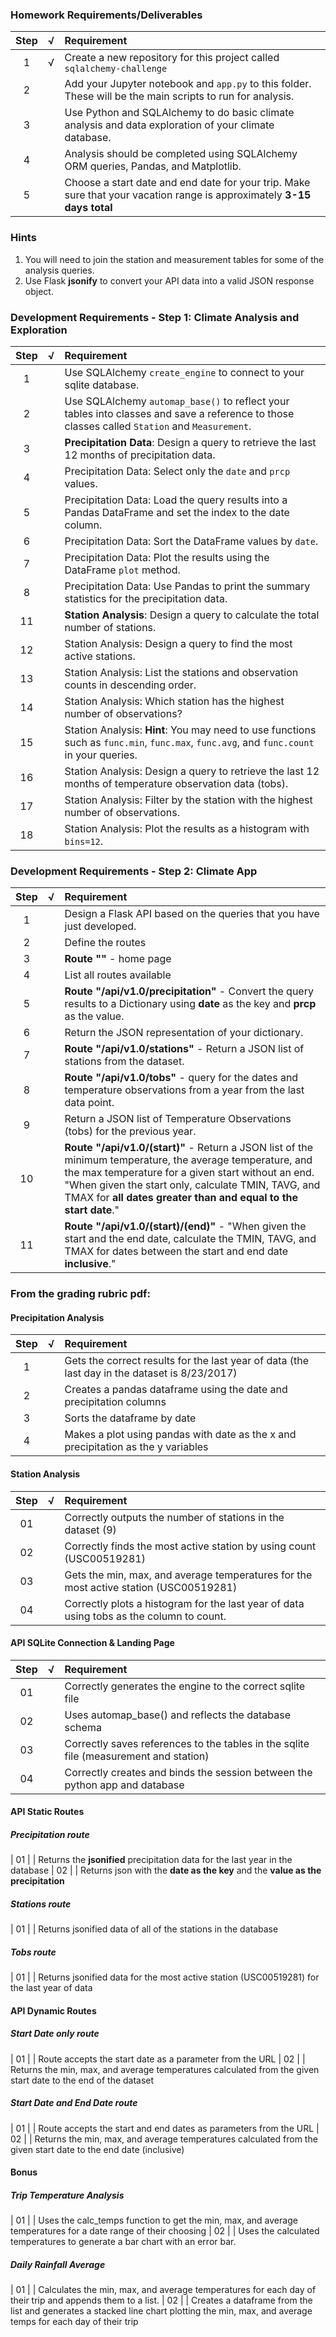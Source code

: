 ### Homework Requirements/Deliverables
| Step | √ | Requirement |
| :---: | :---: | :--- 
| 1 | √ | Create a new repository for this project called `sqlalchemy-challenge`
| 2 | | Add your Jupyter notebook and `app.py` to this folder. These will be the main scripts to run for analysis.
| 3 | | Use Python and SQLAlchemy to do basic climate analysis and data exploration of your climate database. 
| 4 | | Analysis should be completed using SQLAlchemy ORM queries, Pandas, and Matplotlib.
| 5 | | Choose a start date and end date for your trip. Make sure that your vacation range is approximately **3-15 days total**

### Hints
1. You will need to join the station and measurement tables for some of the analysis queries.
2. Use Flask **jsonify** to convert your API data into a valid JSON response object.

### Development Requirements - Step 1: Climate Analysis and Exploration
| Step | √ | Requirement |
| :---: | :---: | :--- 
| 1 | | Use SQLAlchemy `create_engine` to connect to your sqlite database.
| 2 | | Use SQLAlchemy `automap_base()` to reflect your tables into classes and save a reference to those classes called `Station` and `Measurement`.
| 3 | | **Precipitation Data**: Design a query to retrieve the last 12 months of precipitation data.
| 4 | | Precipitation Data: Select only the `date` and `prcp` values.
| 5 | | Precipitation Data: Load the query results into a Pandas DataFrame and set the index to the date column.
| 6 | | Precipitation Data: Sort the DataFrame values by `date`.
| 7 | | Precipitation Data: Plot the results using the DataFrame `plot` method.
| 8 | | Precipitation Data: Use Pandas to print the summary statistics for the precipitation data.
| 11 | | **Station Analysis**: Design a query to calculate the total number of stations.
| 12 | | Station Analysis: Design a query to find the most active stations.
| 13 | | Station Analysis: List the stations and observation counts in descending order.
| 14 | | Station Analysis: Which station has the highest number of observations?
| 15 | | Station Analysis: **Hint**: You may need to use functions such as `func.min`, `func.max`, `func.avg`, and `func.count` in your queries.
| 16 | | Station Analysis: Design a query to retrieve the last 12 months of temperature observation data (tobs).
| 17 | | Station Analysis: Filter by the station with the highest number of observations.
| 18 | | Station Analysis: Plot the results as a histogram with `bins=12`.

### Development Requirements - Step 2: Climate App
| Step | √ | Requirement |
| :---: | :---: | :--- 
| 1 | | Design a Flask API based on the queries that you have just developed.
| 2 | | Define the routes
| 3 | | **Route "\"** - home page
| 4 | | List all routes available
| 5 | | **Route "/api/v1.0/precipitation"** - Convert the query results to a Dictionary using **date** as the key and **prcp** as the value.
| 6 | | Return the JSON representation of your dictionary.
| 7 | | **Route "/api/v1.0/stations"** - Return a JSON list of stations from the dataset.
| 8 | | **Route "/api/v1.0/tobs"** - query for the dates and temperature observations from a year from the last data point.
| 9 | | Return a JSON list of Temperature Observations (tobs) for the previous year.
| 10 | | **Route "/api/v1.0/(start)"** - Return a JSON list of the minimum temperature, the average temperature, and the max temperature for a given start without an end. "When given the start only, calculate TMIN, TAVG, and TMAX for **all dates greater than and equal to the start date**."
| 11 | | **Route "/api/v1.0/(start)/(end)"** - "When given the start and the end date, calculate the TMIN, TAVG, and TMAX for dates between the start and end date **inclusive**."

### From the grading rubric pdf:

#### Precipitation Analysis
| Step | √ | Requirement |
| :---: | :---: | :--- 
| 1 | | Gets the correct results for the last year of data (the last day in the dataset is 8/23/2017)
| 2 | | Creates a pandas dataframe using the date and precipitation columns
| 3 | | Sorts the dataframe by date
| 4 | | Makes a plot using pandas with date as the x and precipitation as the y variables

#### Station Analysis
| Step | √ | Requirement |
| :---: | :---: | :--- 
| 01 | | Correctly outputs the number of stations in the dataset (9)
| 02 | | Correctly finds the most active station by using count (USC00519281)
| 03 | | Gets the min, max, and average temperatures for the most active station (USC00519281)
| 04 | | Correctly plots a histogram for the last year of data using tobs as the column to count.

#### API SQLite Connection & Landing Page 
| Step | √ | Requirement |
| :---: | :---: | :--- 
| 01 | | Correctly generates the engine to the correct sqlite file 
| 02 | | Uses automap_base() and reflects the database schema
| 03 | | Correctly saves references to the tables in the sqlite file (measurement and station)
| 04 | | Correctly creates and binds the session between the python app and database

#### API Static Routes
##### Precipitation route
| 01 | | Returns the **jsonified** precipitation data for the last year in the database
| 02 | | Returns json with the **date as the key** and the **value as the precipitation**

##### Stations route
| 01 | | Returns jsonified data of all of the stations in the database

##### Tobs route
| 01 | | Returns jsonified data for the most active station (USC00519281) for the last year of data

#### API Dynamic Routes
##### Start Date only route
| 01 | | Route accepts the start date as a parameter from the URL
| 02 | | Returns the min, max, and average temperatures calculated from the given start date to the end of the dataset
 
##### Start Date and End Date route
| 01 | | Route accepts the start and end dates as parameters from the URL
| 02 | | Returns the min, max, and average temperatures calculated from the given start date to the end date (inclusive)

#### Bonus
##### Trip Temperature Analysis
| 01 | | Uses the calc_temps function to get the min, max, and average temperatures for a date range of their choosing
| 02 | | Uses the calculated temperatures to generate a bar chart with an error bar.

##### Daily Rainfall Average
| 01 | | Calculates the min, max, and average temperatures for each day of their trip and appends them to a list.
| 02 | | Creates a dataframe from the list and generates a stacked line chart plotting the min, max, and average temps for each day of their trip